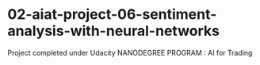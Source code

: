 # 02-aiat-project-06-sentiment-analysis-with-neural-networks
Project completed under Udacity NANODEGREE PROGRAM : AI for Trading

